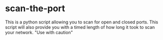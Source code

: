# scan-the-port
This is a python script allowing you to scan for open and closed ports.
This script will also provide you with a timed length of how long it took to scan your network.
"Use with caution"
